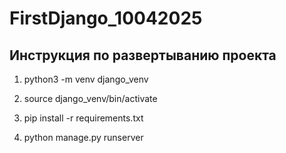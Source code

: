 # FirstDjango_10042025

## Инструкция по развертыванию проекта

1. python3 -m venv django_venv

2. source django_venv/bin/activate

3. pip install -r requirements.txt

4. python manage.py runserver
